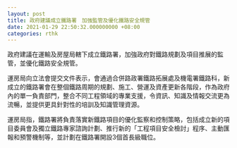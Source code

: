 ```yaml
---
layout: post
title: 政府建議成立鐵路署　加強監管及優化鐵路安全規管
date: 2021-01-29 22:50:32.000000000 +08:00
categories: rthk
---
```


政府建議在運輸及房屋局轄下成立鐵路署，加強政府對鐵路規劃及項目推展的監管，並優化鐵路安全規管。

運房局向立法會提交文件表示，會通過合併路政署鐵路拓展處及機電署鐵路科，新成立的鐵路署會在整個鐵路周期的規劃、施工、營運及資產更新各階段，作為政府內的單一負責部門，整合不同工程領域的專業支援，令資訊、知識及情報交流更為流暢，並提供更具針對性的培訓及知識管理資源。

運房局指，鐵路署將負責落實新鐵路項目的優化監察和控制策略，包括成立新的項目委員會及獨立鐵路專家諮詢計劃、推行新的「工程項目安全檢討」程序、主動匯報和預警機制等，並計劃在鐵路署開設3個首長級職位。
